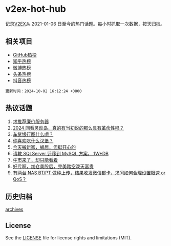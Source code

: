 # v2ex-hot-hub

 记录[V2EX](https://www.v2ex.com/)从 2021-01-06 日至今的热门话题。每小时抓取一次数据，按天[归档](archives)。
 
 ## 相关项目

- [GitHub热榜](https://github.com/lonnyzhang423/github-hot-hub)
- [知乎热榜](https://github.com/lonnyzhang423/zhihu-hot-hub)
- [微博热榜](https://github.com/lonnyzhang423/weibo-hot-hub)
- [头条热榜](https://github.com/lonnyzhang423/toutiao-hot-hub)
- [抖音热榜](https://github.com/lonnyzhang423/douyin-hot-hub)


 `更新时间：2024-10-02 16:12:24 +0800`

## 热议话题

1. [求推荐廉价服务器](https://www.v2ex.com/t/1077295)
1. [2024 回看灵动岛，真的有当初说的那么具有革命性吗？](https://www.v2ex.com/t/1077311)
1. [车贷银行图什么呢？](https://www.v2ex.com/t/1077371)
1. [你喜欢吃什么汉堡？](https://www.v2ex.com/t/1077354)
1. [今天搬新家，蜗居，但挺开心的](https://www.v2ex.com/t/1077339)
1. [请教 SQLServer 迁移到 MySQL 方案， 1W+DB](https://www.v2ex.com/t/1077367)
1. [牛市来了，却只能看着](https://www.v2ex.com/t/1077355)
1. [好亏啊，加仓美股后，完美踏空泼天富贵](https://www.v2ex.com/t/1077380)
1. [有两台 NAS BT/PT 做种上传，结果收发微信都卡，求问如何合理设置限速 or QoS？](https://www.v2ex.com/t/1077316)

## 历史归档

[archives](archives)

## License

See the [LICENSE](LICENSE) file for license rights and limitations (MIT).
